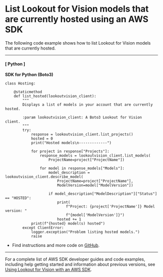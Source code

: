 # List Lookout for Vision models that are currently hosted using an AWS SDK<a name="example_lookoutvision_Scenario_ListHostedModels_section"></a>

The following code example shows how to list Lookout for Vision models that are currently hosted\.

------
#### [ Python ]

**SDK for Python \(Boto3\)**  
  

```
class Hosting:

    @staticmethod
    def list_hosted(lookoutvision_client):
        """
        Displays a list of models in your account that are currently hosted.

        :param lookoutvision_client: A Boto3 Lookout for Vision client.
        """
        try:
            response = lookoutvision_client.list_projects()
            hosted = 0
            print("Hosted models\n-------------")

            for project in response["Projects"]:
                response_models = lookoutvision_client.list_models(
                    ProjectName=project["ProjectName"])

                for model in response_models["Models"]:
                    model_description = lookoutvision_client.describe_model(
                        ProjectName=project["ProjectName"],
                        ModelVersion=model["ModelVersion"])

                    if model_description["ModelDescription"]["Status"] == "HOSTED":
                        print(
                            f"Project: {project['ProjectName']} Model version: "
                            f"{model['ModelVersion']}")
                        hosted += 1
            print(f"{hosted} model(s) hosted")
        except ClientError:
            logger.exception("Problem listing hosted models.")
            raise
```
+  Find instructions and more code on [GitHub](https://github.com/awsdocs/aws-doc-sdk-examples/tree/main/python/example_code/lookoutvision#code-examples)\. 

------

For a complete list of AWS SDK developer guides and code examples, including help getting started and information about previous versions, see [Using Lookout for Vision with an AWS SDK](getting-started-sdk.md#sdk-general-information-section)\.